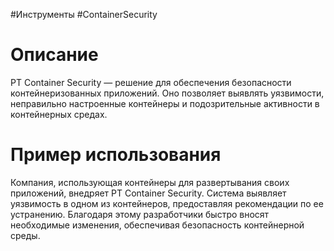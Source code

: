 #Инструменты #ContainerSecurity

# Описание

PT Container Security — решение для обеспечения безопасности контейнеризованных приложений. Оно позволяет выявлять уязвимости, неправильно настроенные контейнеры и подозрительные активности в контейнерных средах.

# Пример использования

Компания, использующая контейнеры для развертывания своих приложений, внедряет PT Container Security. Система выявляет уязвимость в одном из контейнеров, предоставляя рекомендации по ее устранению. Благодаря этому разработчики быстро вносят необходимые изменения, обеспечивая безопасность контейнерной среды.